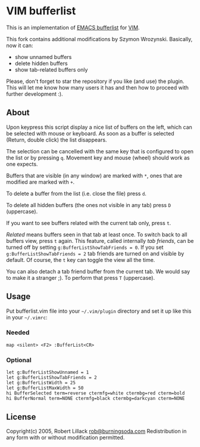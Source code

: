 VIM bufferlist
==============

This is an implementation of [EMACS bufferlist](http://github.com/rockpiper/emacs-bufferlist) for [VIM](http://www.vim.org).

This fork contains additional modifications by Szymon Wrozynski. Basically, now it can:

* show unnamed buffers
* delete hidden buffers
* show tab-related buffers only

Please, don't forget to star the repository if you like (and use) the plugin.
This will let me know how many users it has and then how to proceed with further
development :).

About
-----

Upon keypress this script display a nice list of buffers on the left, which
can be selected with mouse or keyboard. As soon as a buffer is selected
(Return, double click) the list disappears.

The selection can be cancelled with the same key that is configured to open
the list or by pressing `q`. Movement key and mouse (wheel) should work as
one expects.

Buffers that are visible (in any window) are marked with `*`, ones that are
modified are marked with `+`.

To delete a buffer from the list (i.e. close the file) press `d`.

To delete all hidden buffers (the ones not visible in any tab) press `D` (uppercase).

If you want to see buffers related with the current tab only, press `t`.

*Related* means buffers seen in that tab at least once. To switch back to all
buffers view, press `t` again. This feature, called internally *tab friends*,
can be turned off by setting `g:BufferListShowTabFriends = 0`.
If you set `g:BufferListShowTabFriends = 2` tab friends are turned on and
visible by default. Of course, the `t` key can toggle the view all the time.

You can also detach a tab friend buffer from the current tab. We would say
to make it a stranger ;). To perform that press `T` (uppercase).

Usage
-----

Put bufferlist.vim file into your `~/.vim/plugin` directory and set it up
like this in your `~/.vimrc`:

### Needed

    map <silent> <F2> :BufferList<CR>

### Optional

    let g:BufferListShowUnnamed = 1
    let g:BufferListShowTabFriends = 2
    let g:BufferListWidth = 25
    let g:BufferListMaxWidth = 50
    hi BufferSelected term=reverse ctermfg=white ctermbg=red cterm=bold
    hi BufferNormal term=NONE ctermfg=black ctermbg=darkcyan cterm=NONE

License
-------

Copyright(c) 2005, Robert Lillack <rob@burningsoda.com>
Redistribution in any form with or without modification permitted.

